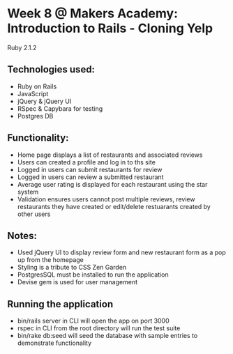 Week 8 @ Makers Academy: Introduction to Rails - Cloning Yelp
============

Ruby 2.1.2

Technologies used:
------------------
- Ruby on Rails
- JavaScript
- jQuery & jQuery UI
- RSpec & Capybara for testing
- Postgres DB

Functionality:
-------------
- Home page displays a list of restaurants and associated reviews
- Users can created a profile and log in to ths site
- Logged in users can submit restaurants for review
- Logged in users can review a submitted restaurant
- Average user rating is displayed for each restaurant using the star system
- Validation ensures users cannot post multiple reviews, review restaurants they have created or edit/delete restuarants created by other users

Notes:
------
- Used jQuery UI to display review form and new restaurant form as a pop up from the homepage
- Styling is a tribute to CSS Zen Garden
- PostgresSQL must be installed to run the application
- Devise gem is used for user management

Running the application
-----------------------
- bin/rails server in CLI will open the app on port 3000
- rspec in CLI from the root directory will run the test suite
- bin/rake db:seed will seed the database with sample entries to demonstrate functionality
